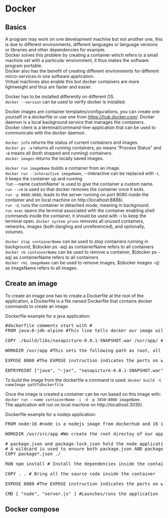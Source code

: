 # Docker

## Basics
A program may work on one development machine but not another one, this is due to different environments, different languages or language versions or libraries and other dependencies for example.<br>
Docker solves this problem by creating a container which refers to a small machine set with a particular environment, it thus makes the software program portable.<br>
Docker also has the benefit of creating different environments for different micro-services in one software application.<br>
Virtual machines also enable this but docker containers are more lightweight and thus are faster and easier.

Docker has to be installed differently on different OS.<br>
`docker --version` can be used to verify docker is installed.

Docker images are container templates/configurations, you can create one yourself in a dockerfile or use one from https://hub.docker.com/.
Docker daemon is a local background service that manages the containers.<br>
Docker client is a terminal/command-line-application that can be used to communicate with the docker daemon.

`docker info` returns the status of current containers and images.<br>
`docker ps -a` returns all running containers, ps means “Process Status” and -a means all (both stopped and running) containers.<br>
`docker images` returns the locally saved images.

`docker run imageName` builds a container from an image.<br>
`docker run --interactive imageName`, --interactive can be replaced with -i, it keeps the container up and running<br>
'run --name customName' is used to give the container a custom name.<br>
`run --rm` is used so that docker removes the container once it exits.<br>
`run -p 8888:8080`, leads to the server running on port 8080 inside the container and on local machine on http://localhost:8888/.<br>
`run -d`, runs the container in detached mode, meaning in background.<br>
`run exec` opens the terminal associated with the container enabling shell commands inside the container, it should be used with -i to keep the terminal open.
`docker system prune` removes all unused containers, networks, images (both dangling and unreferenced), and optionally, volumes.

`docker stop containerName` can be used to stop containers running in background, $(docker ps -aq) as containerName refers to all containers<br>
`docker rm containerName` can be used to remove a container, $(docker ps -aq) as containerName refers to all containers<br>
`docker rmi imageName` can be used to remove images, $(docker images -q) as imageName refers to all images.

## Create an image
To create an image one has to create a Dockerfile at the root of the application, a Dockerfile is a file named Dockerfile that contains docker commands to create an image.

Dockerfile example for a java application:
<pre>
#dockerfile comments start with #
FROM java:8-jdk-alpine #This line tells docker our image will contain the java:8-jdk-alpine image as dependency

COPY ./build/libs/nasapicture-0.0.1-SNAPSHOT.war /usr/app/ #This line copies from local machine into container

WORKDIR /usr/app #This sets the following path as root, all following docker commands will be launched starting from this path 

EXPOSE 8080 #The EXPOSE instruction indicates the ports on which a container listens for connections

ENTRYPOINT ["java", "-jar", "nasapicture-0.0.1-SNAPSHOT.war"] #The last command launches/runs the application
</pre>

To build the image from the dockerfile a command is used: `docker build -t nameImage pathToDockerfile`

Once the image is created a container can be run based on this image with: `docker run --name containerName -i -d -p 3030:8080 imageName`.<br>
The application will run on local machine on http://localhost:3030/.

Dockerfile example for a nodejs application:
<pre>
FROM node:16 #node is a nodejs image from dockerhub and 16 indicates its latest version, our image will use the node image as dependency

WORKDIR /usr/src/app #We create the root directoy of our application

# package.json and package-lock.json hold the node application packages/dependencies
# A wildcard is used to ensure both package.json AND package-lock.json are copied inside the container
COPY package*.json ./

RUN npm install # Install the dependencies inside the container from package.json to generate package-lock.json if it does not exist yet

COPY . . # Bring all the source code inside the container

EXPOSE 8080 #The EXPOSE instruction indicates the ports on which a container listens for connections

CMD [ "node", "server.js" ] #Launches/runs the application
</pre>


## Docker compose
